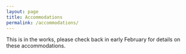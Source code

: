 ```yaml
---
layout: page
title: Accommodations
permalink: /accommodations/
---
```


This is in the works, please check back in early February for details on these accommodations.  


